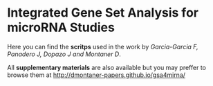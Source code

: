Integrated Gene Set Analysis for microRNA Studies
=================================================

Here you can find the __scritps__ used in the work by _Garcia-Garcia F, Panadero J, Dopazo J and Montaner D_.

All __supplementary materials__ are also available but you may preffer to browse them at   <http://dmontaner-papers.github.io/gsa4mirna/>
